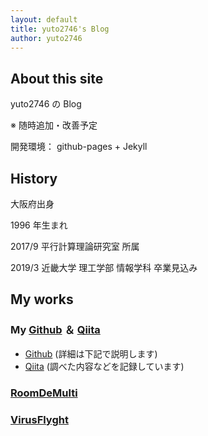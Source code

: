 ```yaml
---
layout: default
title: yuto2746's Blog
author: yuto2746
---
```


## About this site
yuto2746 の Blog

※ 随時追加・改善予定

開発環境： github-pages + Jekyll 

## History
大阪府出身

1996 年生まれ

2017/9 平行計算理論研究室 所属

2019/3 近畿大学 理工学部 情報学科 卒業見込み

## My works

### My [Github](https://github.com/yuto2746) ＆ [Qiita](https://qiita.com/sunameri)
* [Github](https://github.com/yuto2746) (詳細は下記で説明します)
* [Qiita](https://qiita.com/sunameri) (調べた内容などを記録しています)

### [RoomDeMulti](./posts/RoomDeMulti.html)

### [VirusFlyght](./posts/VirusFlyght.html)
